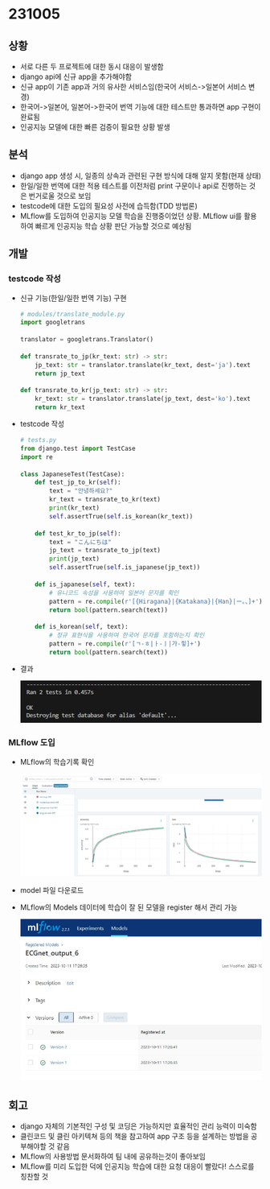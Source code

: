 # 231005

## 상황
- 서로 다른 두 프로젝트에 대한 동시 대응이 발생함
- django api에 신규 app을 추가해야함
- 신규 app이 기존 app과 거의 유사한 서비스임(한국어 서비스->일본어 서비스 변경)
- 한국어->일본어, 일본어->한국어 번역 기능에 대한 테스트만 통과하면 app 구현이 완료됨
- 인공지능 모델에 대한 빠른 검증이 필요한 상황 발생


## 분석
- django app 생성 시, 일종의 상속과 관련된 구현 방식에 대해 알지 못함(현재 상태)
- 한일/일한 번역에 대한 적용 테스트를 이전처럼 print 구문이나 api로 진행하는 것은 번거로울 것으로 보임
- testcode에 대한 도입의 필요성 사전에 습득함(TDD 방법론)
- MLflow를 도입하여 인공지능 모델 학습을 진행중이었던 상황. MLflow ui를 활용하여 빠르게 인공지능 학습 상황 판단 가능할 것으로 예상됨

## 개발
### testcode 작성
- 신규 기능(한일/일한 번역 기능) 구현
    ```python
    # modules/translate_module.py
    import googletrans

    translator = googletrans.Translator()

    def transrate_to_jp(kr_text: str) -> str:
        jp_text: str = translator.translate(kr_text, dest='ja').text
        return jp_text

    def transrate_to_kr(jp_text: str) -> str:
        kr_text: str = translator.translate(jp_text, dest='ko').text
        return kr_text
    ```
- testcode 작성
    ```python
    # tests.py
    from django.test import TestCase
    import re

    class JapaneseTest(TestCase):
        def test_jp_to_kr(self):
            text = "안녕하세요?"
            kr_text = transrate_to_kr(text)
            print(kr_text)
            self.assertTrue(self.is_korean(kr_text))

        def test_kr_to_jp(self):
            text = "こんにちは"
            jp_text = transrate_to_jp(text)
            print(jp_text)
            self.assertTrue(self.is_japanese(jp_text))

        def is_japanese(self, text):
            # 유니코드 속성을 사용하여 일본어 문자를 확인
            pattern = re.compile(r'[{Hiragana}|{Katakana}|{Han}|ー。、]+')
            return bool(pattern.search(text))
        
        def is_korean(self, text):
            # 정규 표현식을 사용하여 한국어 문자를 포함하는지 확인
            pattern = re.compile(r'[ㄱ-ㅎ|ㅏ-ㅣ|가-힣]+')
            return bool(pattern.search(text))

    ```
- 결과

  ![test 성공 결과](./images/231011_1.jpg "test 성공")

### MLflow 도입
- MLflow의 학습기록 확인

  ![MLflow의 학습기록](./images/231011_2.jpg "MLflow의 학습기록")
- model 파일 다운로드
- MLflow의 Models 데이터에 학습이 잘 된 모델을 register 해서 관리 가능

  ![MLflow의 model 관리](./images/231011_3.jpg "MLflow의 model 관리")

## 회고
- django 자체의 기본적인 구성 및 코딩은 가능하지만 효율적인 관리 능력이 미숙함
- 클린코드 및 클린 아키텍쳐 등의 책을 참고하여 app 구조 등을 설계하는 방법을 공부해야할 것 같음
- MLflow의 사용방법 문서화하여 팀 내에 공유하는것이 좋아보임
- MLflow를 미리 도입한 덕에 인공지능 학습에 대한 요청 대응이 빨랐다! 스스로를 칭찬할 것